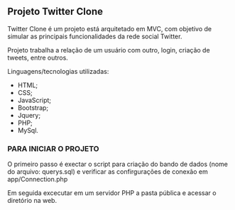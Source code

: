 ## Projeto Twitter Clone

Twitter Clone é um projeto está arquitetado em MVC, com objetivo de simular as principais funcionalidades da rede social Twitter.

Projeto trabalha a relação de um usuário com outro, login, criação de tweets, entre outros.

Linguagens/tecnologias utilizadas:
- HTML;
- CSS;
- JavaScript;
- Bootstrap;
- Jquery;
- PHP;
- MySql.

### PARA INICIAR O PROJETO

O primeiro passo é exectar o script para criação do bando de dados (nome do arquivo: querys.sql) e verificar as confirgurações de conexão  em app/Connection.php

Em seguida excecutar em um servidor PHP a pasta pública e acessar o diretório na web.
